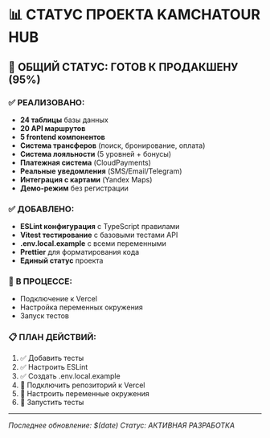 # 📊 СТАТУС ПРОЕКТА KAMCHATOUR HUB

## 🎯 **ОБЩИЙ СТАТУС: ГОТОВ К ПРОДАКШЕНУ (95%)**

### ✅ **РЕАЛИЗОВАНО:**
- **24 таблицы** базы данных
- **20 API маршрутов**
- **5 frontend компонентов**
- **Система трансферов** (поиск, бронирование, оплата)
- **Система лояльности** (5 уровней + бонусы)
- **Платежная система** (CloudPayments)
- **Реальные уведомления** (SMS/Email/Telegram)
- **Интеграция с картами** (Yandex Maps)
- **Демо-режим** без регистрации

### ✅ **ДОБАВЛЕНО:**
- **ESLint конфигурация** с TypeScript правилами
- **Vitest тестирование** с базовыми тестами API
- **.env.local.example** с всеми переменными
- **Prettier** для форматирования кода
- **Единый статус** проекта

### 🚧 **В ПРОЦЕССЕ:**
- Подключение к Vercel
- Настройка переменных окружения
- Запуск тестов

### 📋 **ПЛАН ДЕЙСТВИЙ:**
1. ✅ Добавить тесты
2. ✅ Настроить ESLint
3. ✅ Создать .env.local.example
4. 🔄 Подключить репозиторий к Vercel
5. 🔄 Настроить переменные окружения
6. 🔄 Запустить тесты

---

*Последнее обновление: $(date)*
*Статус: АКТИВНАЯ РАЗРАБОТКА*